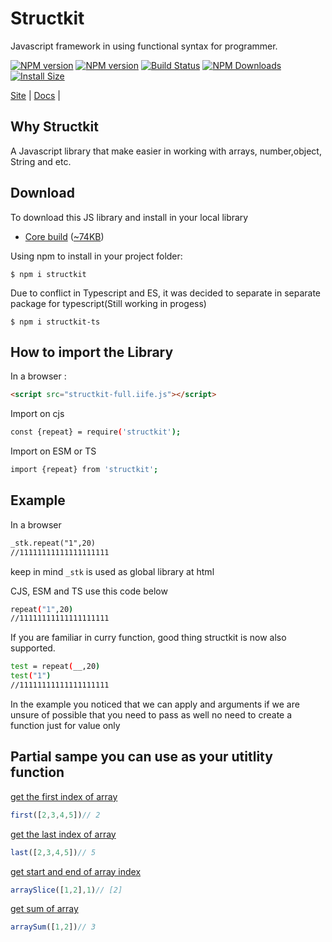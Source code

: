 # Structkit
Javascript framework in using functional syntax for programmer.

[![NPM version][npm-image]][npm-url] 
[![NPM version][npm-ts-image]][npm-url-ts] 
[![Build Status](https://github.com/compts/structkit/actions/workflows/cicd.yaml/badge.svg?branch=main)](https://github.com/compts/structkit/actions)
[![NPM Downloads](https://img.shields.io/npm/dm/structkit?logo=npm&style=flat-square)](https://npmtrends.com/structkit)
[![Install Size](https://packagephobia.now.sh/badge?p=structkit)](https://packagephobia.now.sh/result?p=structkit)

[Site](https://structkit.codehyouka.xyz/) |
[Docs](https://structkit.codehyouka.xyz/api) |

## Why Structkit
A Javascript library that make easier in working with arrays, number,object, String and etc.

## Download

To download this JS library and install in your local library
 * [Core build](https://raw.githubusercontent.com/compts/structkit/main/dist/web/structkit-full.iife.js) ([~74KB](https://raw.githubusercontent.com/compts/structkit/main/dist/web/structkit-full.iife.js))

Using npm to install in your project folder:
```shell
$ npm i structkit
```

Due to conflict in Typescript and ES, it was decided to separate in separate package for typescript(Still working in progess)
```shell
$ npm i structkit-ts
```


## How to import the Library

In a browser :
```html
<script src="structkit-full.iife.js"></script>
```

Import on cjs
```bash
const {repeat} = require('structkit');

```

Import on ESM or TS
```bash
import {repeat} from 'structkit';

```

## Example

In a browser
```html
_stk.repeat("1",20)
//11111111111111111111
```
keep in mind `_stk` is used as global library at html


CJS, ESM and TS use this code below
```bash
repeat("1",20)
//11111111111111111111
```

If you are familiar in curry function, good thing structkit is now also supported.
```bash
test = repeat(__,20)
test("1")
//11111111111111111111
```
In the example you noticed that we can apply and arguments if we are unsure of possible that you need to pass as well no need to create a function just for value only

[npm-url]: https://www.npmjs.com/package/structkit
[npm-url-ts]: https://www.npmjs.com/package/structkit-ts
[npm-image]: https://img.shields.io/badge/structkit-1.4.87-brightgreen
[npm-ts-image]: https://img.shields.io/badge/structkit:ts-1.4.87-brightgreen


## Partial sampe you can use as your utitlity function

[get the first index of array](#first-index-of-array)
``` javascript
first([2,3,4,5])// 2
```

[get the last index of array](#last-index-of-array)
``` javascript
last([2,3,4,5])// 5
```

[get start and end of array index](#slice-array-index)
``` javascript
arraySlice([1,2],1)// [2]
```

[get sum of array](#get-sum-of-array)
``` javascript
arraySum([1,2])// 3
```
